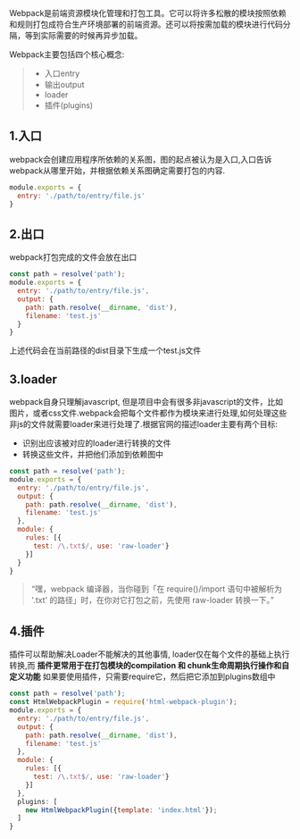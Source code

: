 
Webpack是前端资源模块化管理和打包工具。它可以将许多松散的模块按照依赖和规则打包成符合生产环境部署的前端资源。还可以将按需加载的模块进行代码分隔，等到实际需要的时候再异步加载。

Webpack主要包括四个核心概念:
> - 入口entry
> - 输出output
> - loader
> - 插件(plugins)

## 1.入口
webpack会创建应用程序所依赖的关系图，图的起点被认为是入口,入口告诉webpack从哪里开始，并根据依赖关系图确定需要打包的内容.

```javascript
module.exports = {
  entry: './path/to/entry/file.js'
}
```

## 2.出口
webpack打包完成的文件会放在出口

```javascript
const path = resolve('path');
module.exports = {
  entry: './path/to/entry/file.js',
  output: {
    path: path.resolve(__dirname, 'dist'),
    filename: 'test.js'
  }
}

```
上述代码会在当前路径的dist目录下生成一个test.js文件

## 3.loader

webpack自身只理解javascript, 但是项目中会有很多非javascript的文件，比如图片，或者css文件.webpack会把每个文件都作为模块来进行处理,如何处理这些
非js的文件就需要loader来进行处理了.根据官网的描述loader主要有两个目标:
- 识别出应该被对应的loader进行转换的文件
- 转换这些文件，并把他们添加到依赖图中

```javascript
const path = resolve('path');
module.exports = {
  entry: './path/to/entry/file.js',
  output: {
    path: path.resolve(__dirname, 'dist'),
    filename: 'test.js'
  },
  module: {
    rules: [{
      test: /\.txt$/, use: 'raw-loader'}
    }]
  }
}

```
> “嘿，webpack 编译器，当你碰到「在 require()/import 语句中被解析为 '.txt' 的路径」时，在你对它打包之前，先使用 raw-loader 转换一下。”


## 4.插件

插件可以帮助解决Loader不能解决的其他事情, loader仅在每个文件的基础上执行转换,而 **插件更常用于在打包模块的compilation 和 chunk生命周期执行操作和自定义功能** 
如果要使用插件，只需要require它，然后把它添加到plugins数组中

```javascript
const path = resolve('path');
const HtmlWebpackPlugin = require('html-webpack-plugin');
module.exports = {
  entry: './path/to/entry/file.js',
  output: {
    path: path.resolve(__dirname, 'dist'),
    filename: 'test.js'
  },
  module: {
    rules: [{
      test: /\.txt$/, use: 'raw-loader'}
    }]
  },
  plugins: [
    new HtmlWebpackPlugin({template: 'index.html'});
  ]
}
```
